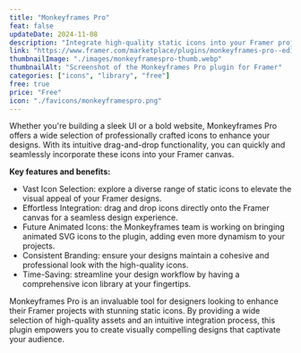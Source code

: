 ```yaml
---
title: "Monkeyframes Pro"
feat: false
updateDate: 2024-11-08
description: "Integrate high-quality static icons into your Framer projects."
link: "https://www.framer.com/marketplace/plugins/monkeyframes-pro--ed1b0fquib8b719wv0h3exbqv/?via=julesvcode"
thumbnailImage: "./images/monkeyframespro-thumb.webp"
thumbnailAlt: "Screenshot of the Monkeyframes Pro plugin for Framer"
categories: ["icons", "library", "free"]
free: true
price: "Free"
icon: "./favicons/monkeyframespro.png"
---
```


Whether you're building a sleek UI or a bold website, Monkeyframes Pro offers a wide selection of professionally crafted icons to enhance your designs. With its intuitive drag-and-drop functionality, you can quickly and seamlessly incorporate these icons into your Framer canvas.

<b>Key features and benefits:</b>

- Vast Icon Selection: explore a diverse range of static icons to elevate the visual appeal of your Framer designs.
- Effortless Integration: drag and drop icons directly onto the Framer canvas for a seamless design experience.
- Future Animated Icons: the Monkeyframes team is working on bringing animated SVG icons to the plugin, adding even more dynamism to your projects.
- Consistent Branding: ensure your designs maintain a cohesive and professional look with the high-quality icons.
- Time-Saving: streamline your design workflow by having a comprehensive icon library at your fingertips.

Monkeyframes Pro is an invaluable tool for designers looking to enhance their Framer projects with stunning static icons. By providing a wide selection of high-quality assets and an intuitive integration process, this plugin empowers you to create visually compelling designs that captivate your audience.
